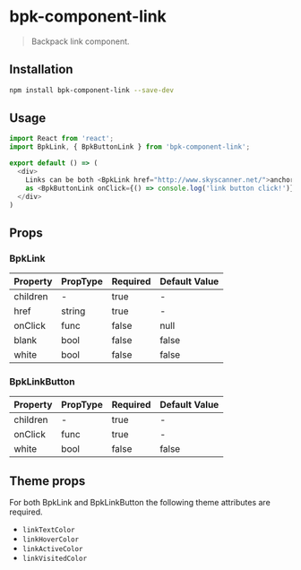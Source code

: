 # bpk-component-link

> Backpack link component.

## Installation

```sh
npm install bpk-component-link --save-dev
```

## Usage

```js
import React from 'react';
import BpkLink, { BpkButtonLink } from 'bpk-component-link';

export default () => (
  <div>
    Links can be both <BpkLink href="http://www.skyscanner.net/">anchor tags</BpkLink> as well
    as <BpkButtonLink onClick={() => console.log('link button click!')}>button tags</BpkButtonLink>.
  </div>
)
```

## Props

### BpkLink

| Property | PropType | Required | Default Value |
| -------- | -------- | -------- | ------------- |
| children | -        | true     | -             |
| href     | string   | true     | -             |
| onClick  | func     | false    | null          |
| blank    | bool     | false    | false         |
| white    | bool     | false    | false         |

### BpkLinkButton

| Property | PropType | Required | Default Value |
| -------- | -------- | -------- | ------------- |
| children | -        | true     | -             |
| onClick  | func     | true     | -             |
| white    | bool     | false    | false         |

## Theme props

For both BpkLink and BpkLinkButton the following theme attributes are required.

* `linkTextColor`
* `linkHoverColor`
* `linkActiveColor`
* `linkVisitedColor`
